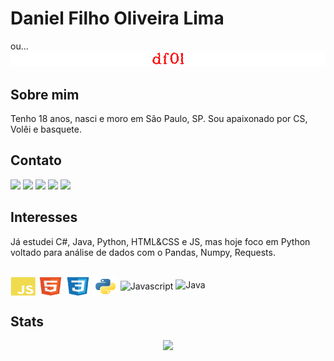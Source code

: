 # Daniel Filho Oliveira Lima
ou...
  <img src="./assets/df0l_13873.gif"/>
## Sobre mim
Tenho 18 anos, nasci e moro em São Paulo, SP. Sou apaixonado por CS, Volêi e basquete. 

## Contato
<div> 
  <a href="https://www.instagram.com/d.f.0.l/" target="_blank"><img src="https://img.shields.io/twitter/url?color=%23E1306C&label=Instagram&logo=Instagram&style=for-the-badge&url=https%3A%2F%2Ftwitter.com%2Fdanieldf0l" target="_blank"></a> 
  <a href = "mailto:df0l@outlook.com"><img src="https://img.shields.io/twitter/url?color=DC3E15&label=Outlook&logo=Microsoft&logoColor=White&style=for-the-badge&url=https%3A%2F%2Ftwitter.com%2Fdanieldf0l" target="_blank"></a>
  <a href="https://www.linkedin.com/in/df0l/" target="_blank"><img src="https://img.shields.io/twitter/url?color=blue&label=LinkedIn&logo=LinkedIn&style=for-the-badge&url=https%3A%2F%2Fwww.linkedin.com%2Fin%2Fdf0l%2F" target="_blank"></a>
  <a href="https://twitter.com/danieldf0l" target="_blank"><img src="https://img.shields.io/twitter/url?color=%2300acee&label=Twitter&logo=Twitter&style=for-the-badge&url=https%3A%2F%2Ftwitter.com%2Fdanieldf0l" target="_blank"></a>
  <a href="https://medium.com/@df0l" target="_blank"><img src="https://img.shields.io/twitter/url?color=FFFFFF&label=Medium&logo=Medium&style=for-the-badge&url=https%3A%2F%2Fmedium.com%2F%40df0l" target="_blank"></a>
</div>

## Interesses
Já estudei C#, Java, Python, HTML&CSS e JS, mas hoje foco em Python voltado para análise de dados com o Pandas, Numpy, Requests.
</div>
<div style="display: inline_block"><br>
  <img align="center" alt="Js" height="30" width="40" src="https://raw.githubusercontent.com/devicons/devicon/master/icons/javascript/javascript-plain.svg">
  <img align="center" alt="HTML" height="30" width="40" src="https://raw.githubusercontent.com/devicons/devicon/master/icons/html5/html5-original.svg">
  <img align="center" alt="CSS" height="30" width="40" src="https://raw.githubusercontent.com/devicons/devicon/master/icons/css3/css3-original.svg">
  <img align="center" alt="Python" height="30" width="40" src="https://raw.githubusercontent.com/devicons/devicon/master/icons/python/python-original.svg">
  <img align="center" alt="Javascript" height="30" width="40" src="https://cdn.jsdelivr.net/gh/devicons/devicon/icons/csharp/csharp-original.svg"/>
  <img aling="center" alt="Java" height="30" width="40" src="https://cdn.jsdelivr.net/gh/devicons/devicon/icons/java/java-original.svg"/>
</div>

## Stats
<div align="center">
  <img height="180em" src="https://github-readme-stats.vercel.app/api/top-langs/?username=danieldf0l&layout=compact&langs_count=7&theme=transparent"/>
</div>
